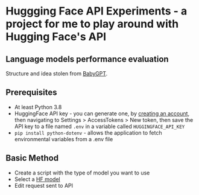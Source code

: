 # Huggging Face API Experiments - a project for me to play around with Hugging Face's API
## Language models performance evaluation
Structure and idea stolen from [BabyGPT](https://github.com/Smoothex/BabyGPT).
## Prerequisites
 - At least Python 3.8
 - HuggingFace API key - you can generate one, by [creating an account](https://openai.com/api/), then navigating to Settings > AccessTokens > New token, then save the API key to a file named ```.env``` in a variable called ```HUGGINGFACE_API_KEY```
 - ```pip install python-dotenv``` - allows the application to fetch environmental variables from a .env file
## Basic Method
- Create a script with the type of model you want to use
- Select a [HF model](https://huggingface.co/models)
- Edit request sent to API